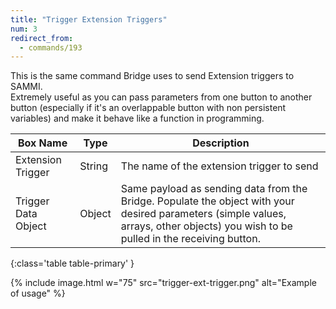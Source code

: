 ```yaml
---
title: "Trigger Extension Triggers"
num: 3
redirect_from:
  - commands/193
---
```


This is the same command Bridge uses to send Extension triggers to SAMMI.\
Extremely useful as you can pass parameters from one button to another button (especially if it's an overlappable button with non persistent variables) and make it behave like a function in programming.

| Box Name | Type | Description |
|-------|--------|--------|
|Extension Trigger|String|The name of the extension trigger to send
|Trigger Data Object|Object|Same payload as sending data from the Bridge. Populate the object with your desired parameters (simple values, arrays, other objects) you wish to be pulled in the receiving button.
{:class='table table-primary' }

{% include image.html w="75" src="trigger-ext-trigger.png" alt="Example of usage" %}














